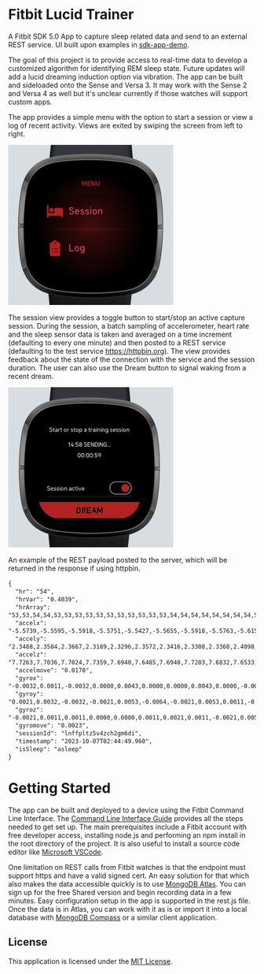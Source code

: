# Fitbit Lucid Trainer

A Fitbit SDK 5.0 App to capture sleep related data and send to an external REST service. UI built upon examples in [sdk-app-demo](https://github.com/Fitbit/sdk-app-demo). 

The goal of this project is to provide access to real-time data to develop a customized algorithm for identifying REM sleep state. Future updates will add a lucid dreaming induction option via vibration. The app can be built and sideloaded onto the Sense and Versa 3. It may work with the Sense 2 and Versa 4 as well but it's unclear currently if those watches will support custom apps. 

The app provides a simple menu with the option to start a session or view a log of recent activity. Views are exited by swiping the screen from left to right.

![Screenshot](screenshot.png)

The session view provides a toggle button to start/stop an active capture session. During the session, a batch sampling of accelerometer, heart rate and the sleep sensor data is taken and averaged on a time increment (defaulting to every one minute) and then posted to a REST service (defaulting to the test service https://httpbin.org). The view provides feedback about the state of the connection with the service and the session duration. The user can also use the Dream button to signal waking from a recent dream.

![Screenshot](session-screenshot.png)

An example of the REST payload posted to the server, which will be returned in the response if using httpbin.

```
{
  "hr": "54",
  "hrVar": "0.4039",
  "hrArray": "53,53,54,54,53,53,53,53,53,53,53,53,53,53,53,54,54,54,54,54,54,54,54,55,55,55,54,54,54,54",
  "accelx": "-5.5739,-5.5595,-5.5918,-5.5751,-5.5427,-5.5655,-5.5918,-5.5763,-5.6158,-5.6337,-5.5870,-5.5511,-5.6098,-5.6098,-5.5380,-5.5751,-5.6265,-5.6146,-5.5739,-5.5870,-5.6146,-5.5799,-5.5667,-5.5870,-5.5607,-5.5799,-5.6218,-5.6026,-5.5631,-5.5894",
  "accely": "2.3488,2.3584,2.3667,2.3189,2.3296,2.3572,2.3416,2.3308,2.3368,2.4098,2.3631,2.3177,2.3488,2.3967,2.2937,2.3464,2.3967,2.3320,2.3212,2.3368,2.3667,2.3476,2.3356,2.3236,2.3859,2.3811,2.3679,2.3739,2.3560,2.3452",
  "accelz": "7.7263,7.7036,7.7024,7.7359,7.6940,7.6485,7.6940,7.7203,7.6832,7.6533,7.7275,7.6988,7.6832,7.7024,7.6844,7.7239,7.5934,7.6736,7.7191,7.6808,7.6617,7.6952,7.7096,7.6772,7.6557,7.6916,7.6832,7.6796,7.7275,7.7144",
  "accelmove": "0.0170",
  "gyrox": "-0.0032,0.0011,-0.0032,0.0000,0.0043,0.0000,0.0000,0.0043,0.0000,-0.0064,0.0000,0.0075,0.0043,-0.0043,0.0000,0.0075,-0.0107,0.0000,-0.0011,0.0053,-0.0096,-0.0011,0.0000,0.0043,-0.0021,0.0075,-0.0011,-0.0064,0.0117,0.0064",
  "gyroy": "0.0021,0.0032,-0.0032,-0.0021,0.0053,-0.0064,-0.0021,0.0053,0.0011,-0.0107,-0.0011,0.0085,-0.0011,-0.0043,0.0021,0.0064,-0.0117,-0.0032,0.0000,-0.0011,-0.0128,-0.0011,0.0032,-0.0021,-0.0021,0.0075,0.0000,-0.0043,0.0032,0.0064",
  "gyroz": "-0.0021,0.0011,0.0011,0.0000,0.0000,0.0011,0.0021,0.0011,-0.0021,0.0053,0.0000,0.0000,-0.0011,0.0000,0.0000,-0.0011,0.0021,0.0000,0.0000,0.0000,0.0032,0.0000,0.0000,0.0011,0.0011,0.0000,0.0021,0.0011,0.0085,-0.0043",
  "gyromove": "0.0023",
  "sessionId": "lnffpltz5v4zch2gm6di",
  "timestamp": "2023-10-07T02:44:49.960",
  "isSleep": "asleep"
}
```

# Getting Started

The app can be built and deployed to a device using the Fitbit Command Line Interface. The [Command Line Interface Guide](https://dev.fitbit.com/build/guides/command-line-interface/) provides all the steps needed to get set up. The main prerequisites include a Fitbit account with free developer access, installing node.js and performing an npm install in the root directory of the project. It is also useful to install a source code editor like [Microsoft VSCode](https://code.visualstudio.com/).

One limitation on REST calls from Fitbit watches is that the endpoint must support https and have a valid signed cert. An easy solution for that which also makes the data accessible quickly is to use [MongoDB Atlas](https://www.mongodb.com/atlas). You can sign up for the free Shared version and begin recording data in a few minutes. Easy configuration setup in the app is supported in the rest.js file. Once the data is in Atlas, you can work with it as is or import it into a local database with [MongoDB Compass](https://www.mongodb.com/products/compass) or a similar client application. 

## License

This application is licensed under the [MIT License](./LICENSE).
